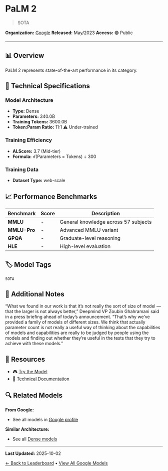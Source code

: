 # PaLM 2

> SOTA

**Organization:** [Google](../../labs/google.md)
**Released:** May/2023
**Access:** 🟢 Public

---

## 📊 Overview

PaLM 2 represents state-of-the-art performance in its category.

## 🔧 Technical Specifications

### Model Architecture
- **Type:** Dense
- **Parameters:** 340.0B
- **Training Tokens:** 3600.0B
- **Token:Param Ratio:** 11:1 ⚠️ Under-trained

### Training Efficiency
- **ALScore:** 3.7 (Mid-tier)
- **Formula:** √(Parameters × Tokens) ÷ 300

### Training Data
- **Dataset Type:** web-scale

## 📈 Performance Benchmarks

| Benchmark | Score | Description |
|-----------|-------|-------------|
| **MMLU** | - | General knowledge across 57 subjects |
| **MMLU-Pro** | - | Advanced MMLU variant |
| **GPQA** | - | Graduate-level reasoning |
| **HLE** | - | High-level evaluation |

## 🏷️ Model Tags

`SOTA`

## 📝 Additional Notes

“What we found in our work is that it’s not really the sort of size of model — that the larger is not always better,” Deepmind VP Zoubin Ghahramani said in a press briefing ahead of today’s announcement. “That’s why we’ve provided a family of models of different sizes. We think that actually parameter count is not really a useful way of thinking about the capabilities of models and capabilities are really to be judged by people using the models and finding out whether they’re useful in the tests that they try to achieve with these models.”

## 🔗 Resources

- 🎮 [Try the Model](https://console.cloud.google.com/vertex-ai/generative/language/create/chat)
- 📄 [Technical Documentation](https://ai.google/static/documents/palm2techreport.pdf)

## 🔍 Related Models

**From Google:**
- See all models in [Google profile](../../labs/google.md)

**Similar Architecture:**
- See all [Dense models](../../architectures/dense.md)

---

**Last Updated:** 2025-10-02

[← Back to Leaderboard](../../README.md) • [View All Google Models](../../labs/google.md)
